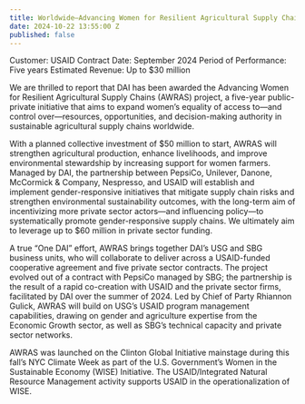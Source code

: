 ```yaml
---
title: Worldwide—Advancing Women for Resilient Agricultural Supply Chains (AWRAS)
date: 2024-10-22 13:55:00 Z
published: false
---
```


Customer: USAID
Contract Date: September 2024
Period of Performance: Five years
Estimated Revenue: Up to $30 million
 
We are thrilled to report that DAI has been awarded the Advancing Women for Resilient Agricultural Supply Chains (AWRAS) project, a five-year public-private initiative that aims to expand women’s equality of access to—and control over—resources, opportunities, and decision-making authority in sustainable agricultural supply chains worldwide.
 
With a planned collective investment of $50 million to start, AWRAS will strengthen agricultural production, enhance livelihoods, and improve environmental stewardship by increasing support for women farmers. Managed by DAI, the partnership between PepsiCo, Unilever, Danone, McCormick & Company, Nespresso, and USAID will establish and implement gender-responsive initiatives that mitigate supply chain risks and strengthen environmental sustainability outcomes, with the long-term aim of incentivizing more private sector actors—and influencing policy—to systematically promote gender-responsive supply chains. We ultimately aim to leverage up to $60 million in private sector funding.
 
A true “One DAI” effort, AWRAS brings together DAI’s USG and SBG business units, who will collaborate to deliver across a USAID-funded cooperative agreement and five private sector contracts. The project evolved out of a contract with PepsiCo managed by SBG; the partnership is the result of a rapid co-creation with USAID and the private sector firms, facilitated by DAI over the summer of 2024. Led by Chief of Party Rhiannon Gulick, AWRAS will build on USG’s USAID program management capabilities, drawing on gender and agriculture expertise from the Economic Growth sector, as well as SBG’s technical capacity and private sector networks.
 
AWRAS was launched on the Clinton Global Initiative mainstage during this fall’s NYC Climate Week as part of the U.S. Government’s Women in the Sustainable Economy (WISE) Initiative. The USAID/Integrated Natural Resource Management activity supports USAID in the operationalization of WISE.